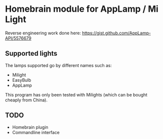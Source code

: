 Homebrain module for AppLamp / Mi Light
=======================================

Reverse engineering work done here: https://gist.github.com/AppLamp-API/5576679


## Supported lights

The lamps supported go by different names such as:

 - Milight
 - EasyBulb
 - AppLamp

This program has only been tested with Milights (which can be bought cheaply from China).


## TODO

- Homebrain plugin
- Commandline interface
